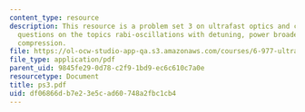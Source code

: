 ```yaml
---
content_type: resource
description: This resource is a problem set 3 on ultrafast optics and covers 4 problem
  questions on the topics rabi-oscillations with detuning, power broadening and pulse
  compression.
file: https://ol-ocw-studio-app-qa.s3.amazonaws.com/courses/6-977-ultrafast-optics-spring-2005/df06866db7e23e5cad60748a2fbc1cb4_ps3.pdf
file_type: application/pdf
parent_uid: 9845fe29-0d78-c2f9-1bd9-ec6c610c7a0e
resourcetype: Document
title: ps3.pdf
uid: df06866d-b7e2-3e5c-ad60-748a2fbc1cb4
---
```


